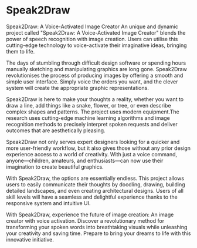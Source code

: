 # Speak2Draw
Speak2Draw: A Voice-Activated Image Creator
An unique and dynamic project called "Speak2Draw: A Voice-Activated Image Creator" blends the power of speech recognition with image creation. Users can utilise this cutting-edge technology to voice-activate their imaginative ideas, bringing them to life.

The days of stumbling through difficult design software or spending hours manually sketching and manipulating graphics are long gone. Speak2Draw revolutionises the process of producing images by offering a smooth and simple user interface. Simply voice the orders you want, and the clever system will create the appropriate graphic representations.

Speak2Draw is here to make your thoughts a reality, whether you want to draw a line, add things like a snake, flower, or tree, or even describe complex shapes and patterns. The project uses modern equipment.The research uses cutting-edge machine learning algorithms and image recognition methods to precisely interpret spoken requests and deliver outcomes that are aesthetically pleasing.

Speak2Draw not only serves expert designers looking for a quicker and more user-friendly workflow, but it also gives those without any prior design experience access to a world of creativity. With just a voice command, anyone—children, amateurs, and enthusiasts—can now use their imagination to create beautiful graphics.

With Speak2Draw, the options are essentially endless. This project allows users to easily communicate their thoughts by doodling, drawing, building detailed landscapes, and even creating architectural designs. Users of all skill levels will have a seamless and delightful experience thanks to the responsive system and intuitive UI.

With Speak2Draw, experience the future of image creation: An image creator with voice activation. Discover a revolutionary method for transforming your spoken words into breathtaking visuals while unleashing your creativity and saving time. Prepare to bring your dreams to life with this innovative initiative.
